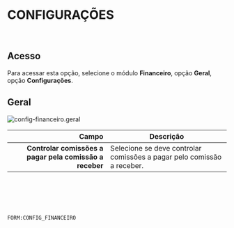 # CONFIGURAÇÕES
<br>

## Acesso
Para acessar esta opção, selecione o módulo **Financeiro**, opção **Geral**, opção **Configurações**.
<br>

## Geral
![config-financeiro.geral](https://raw.githubusercontent.com/netforcews/docs-siscom/master/financeiro/imagens/config-financeiro.geral.png)

Campo | Descrição
--:|---
**Controlar comissões a pagar pela comissão a receber** | Selecione se deve controlar comissões a pagar pelo comissão a receber.
<br>
<br>
<br>
<br>

```FORM:CONFIG_FINANCEIRO```

